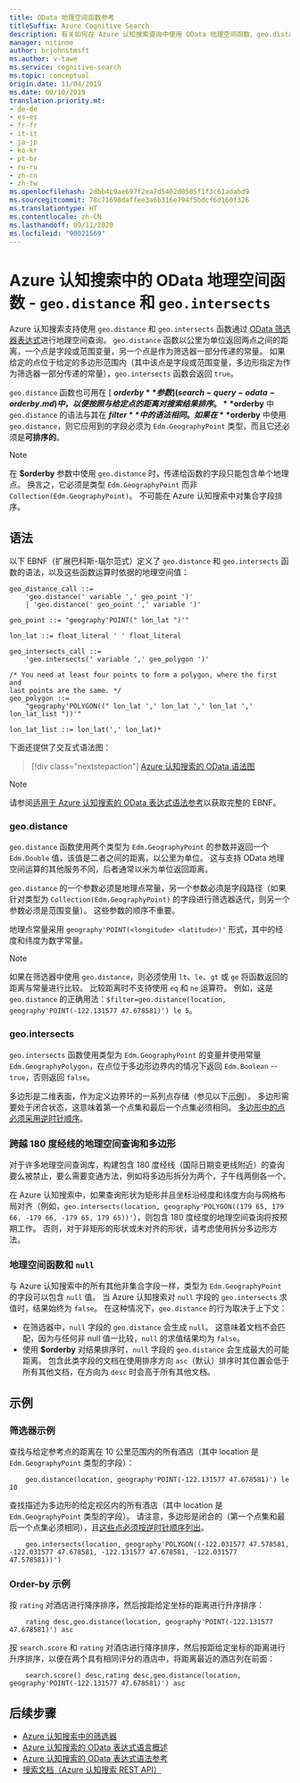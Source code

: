 ```yaml
---
title: OData 地理空间函数参考
titleSuffix: Azure Cognitive Search
description: 有关如何在 Azure 认知搜索查询中使用 OData 地理空间函数、geo.distance 和 geo.intersects 的语法和参考文档。
manager: nitinme
author: brjohnstmsft
ms.author: v-tawe
ms.service: cognitive-search
ms.topic: conceptual
origin.date: 11/04/2019
ms.date: 09/10/2019
translation.priority.mt:
- de-de
- es-es
- fr-fr
- it-it
- ja-jp
- ko-kr
- pt-br
- ru-ru
- zh-cn
- zh-tw
ms.openlocfilehash: 2dbb4c9ae697f2ea7d5402d0505f1f3c61adabd9
ms.sourcegitcommit: 78c71698daffee3a6b316e794f5bdcf6d160f326
ms.translationtype: HT
ms.contentlocale: zh-CN
ms.lasthandoff: 09/11/2020
ms.locfileid: "90021569"
---
```

# <a name="odata-geo-spatial-functions-in-azure-cognitive-search---geodistance-and-geointersects"></a>Azure 认知搜索中的 OData 地理空间函数 - `geo.distance` 和 `geo.intersects`

Azure 认知搜索支持使用 `geo.distance` 和 `geo.intersects` 函数通过 [OData 筛选器表达式](query-odata-filter-orderby-syntax.md)进行地理空间查询。 `geo.distance` 函数以公里为单位返回两点之间的距离，一个点是字段或范围变量，另一个点是作为筛选器一部分传递的常量。 如果给定的点位于给定的多边形范围内（其中该点是字段或范围变量，多边形指定为作为筛选器一部分传递的常量），`geo.intersects` 函数会返回 `true`。

`geo.distance` 函数也可用在 [ **$orderby** 参数](search-query-odata-orderby.md)中，以便按照与给定点的距离对搜索结果排序。 **$orderby** 中 `geo.distance` 的语法与其在 **$filter** 中的语法相同。 如果在 **$orderby** 中使用 `geo.distance`，则它应用到的字段必须为 `Edm.GeographyPoint` 类型，而且它还必须是**可排序的**。

> [!NOTE]
> 在 **$orderby** 参数中使用 `geo.distance` 时，传递给函数的字段只能包含单个地理点。 换言之，它必须是类型 `Edm.GeographyPoint` 而非 `Collection(Edm.GeographyPoint)`。 不可能在 Azure 认知搜索中对集合字段排序。

## <a name="syntax"></a>语法

以下 EBNF（扩展巴科斯-瑙尔范式）定义了 `geo.distance` 和 `geo.intersects` 函数的语法，以及这些函数运算时依据的地理空间值：

<!-- Upload this EBNF using https://bottlecaps.de/rr/ui to create a downloadable railroad diagram. -->

```
geo_distance_call ::=
    'geo.distance(' variable ',' geo_point ')'
    | 'geo.distance(' geo_point ',' variable ')'

geo_point ::= "geography'POINT(" lon_lat ")'"

lon_lat ::= float_literal ' ' float_literal

geo_intersects_call ::=
    'geo.intersects(' variable ',' geo_polygon ')'

/* You need at least four points to form a polygon, where the first and
last points are the same. */
geo_polygon ::=
    "geography'POLYGON((" lon_lat ',' lon_lat ',' lon_lat ',' lon_lat_list "))'"

lon_lat_list ::= lon_lat(',' lon_lat)*
```

下面还提供了交互式语法图：

> [!div class="nextstepaction"]
> [Azure 认知搜索的 OData 语法图](https://azuresearch.github.io/odata-syntax-diagram/#geo_distance_call)

> [!NOTE]
> 请参阅[适用于 Azure 认知搜索的 OData 表达式语法参考](search-query-odata-syntax-reference.md)以获取完整的 EBNF。

### <a name="geodistance"></a>geo.distance

`geo.distance` 函数使用两个类型为 `Edm.GeographyPoint` 的参数并返回一个 `Edm.Double` 值，该值是二者之间的距离，以公里为单位。 这与支持 OData 地理空间运算的其他服务不同，后者通常以米为单位返回距离。

`geo.distance` 的一个参数必须是地理点常量，另一个参数必须是字段路径（如果针对类型为 `Collection(Edm.GeographyPoint)` 的字段进行筛选器迭代，则另一个参数必须是范围变量）。 这些参数的顺序不重要。

地理点常量采用 `geography'POINT(<longitude> <latitude>)'` 形式，其中的经度和纬度为数字常量。

> [!NOTE]
> 如果在筛选器中使用 `geo.distance`，则必须使用 `lt`、`le`、`gt` 或 `ge` 将函数返回的距离与常量进行比较。 比较距离时不支持使用 `eq` 和 `ne` 运算符。 例如，这是 `geo.distance` 的正确用法：`$filter=geo.distance(location, geography'POINT(-122.131577 47.678581)') le 5`。

### <a name="geointersects"></a>geo.intersects

`geo.intersects` 函数使用类型为 `Edm.GeographyPoint` 的变量并使用常量 `Edm.GeographyPolygon`，在点位于多边形边界内的情况下返回 `Edm.Boolean` -- `true`，否则返回 `false`。

多边形是二维表面，作为定义边界环的一系列点存储（参见以下[示例](#examples)）。 多边形需要处于闭合状态，这意味着第一个点集和最后一个点集必须相同。 [多边形中的点必须采用逆时针顺序](https://docs.microsoft.com/rest/api/searchservice/supported-data-types#Anchor_1)。

### <a name="geo-spatial-queries-and-polygons-spanning-the-180th-meridian"></a>跨越 180 度经线的地理空间查询和多边形

对于许多地理空间查询库，构建包含 180 度经线（国际日期变更线附近）的查询要么被禁止，要么需要变通方法，例如将多边形拆分为两个，子午线两侧各一个。

在 Azure 认知搜索中，如果查询形状为矩形并且坐标沿经度和纬度方向与网格布局对齐（例如，`geo.intersects(location, geography'POLYGON((179 65, 179 66, -179 66, -179 65, 179 65))'`），则包含 180 度经度的地理空间查询将按预期工作。 否则，对于非矩形的形状或未对齐的形状，请考虑使用拆分多边形方法。  

### <a name="geo-spatial-functions-and-null"></a>地理空间函数和 `null`

与 Azure 认知搜索中的所有其他非集合字段一样，类型为 `Edm.GeographyPoint` 的字段可以包含 `null` 值。 当 Azure 认知搜索对 `null` 字段的 `geo.intersects` 求值时，结果始终为 `false`。 在这种情况下，`geo.distance` 的行为取决于上下文：

- 在筛选器中，`null` 字段的 `geo.distance` 会生成 `null`。 这意味着文档不会匹配，因为与任何非 null 值一比较，`null` 的求值结果均为 `false`。
- 使用 **$orderby** 对结果排序时，`null` 字段的 `geo.distance` 会生成最大的可能距离。 包含此类字段的文档在使用排序方向 `asc`（默认）排序时其位置会低于所有其他文档，在方向为 `desc` 时会高于所有其他文档。

## <a name="examples"></a>示例

### <a name="filter-examples"></a>筛选器示例

查找与给定参考点的距离在 10 公里范围内的所有酒店（其中 location 是 `Edm.GeographyPoint` 类型的字段）：

```odata-filter-expr
    geo.distance(location, geography'POINT(-122.131577 47.678581)') le 10
```

查找描述为多边形的给定视区内的所有酒店（其中 location 是 `Edm.GeographyPoint` 类型的字段）。 请注意，多边形是闭合的（第一个点集和最后一个点集必须相同），且[这些点必须按逆时针顺序列出](https://docs.microsoft.com/rest/api/searchservice/supported-data-types#Anchor_1)。

```odata-filter-expr
    geo.intersects(location, geography'POLYGON((-122.031577 47.578581, -122.031577 47.678581, -122.131577 47.678581, -122.031577 47.578581))')
```

### <a name="order-by-examples"></a>Order-by 示例

按 `rating` 对酒店进行降序排序，然后按距给定坐标的距离进行升序排序：

```odata-filter-expr
    rating desc,geo.distance(location, geography'POINT(-122.131577 47.678581)') asc
```

按 `search.score` 和 `rating` 对酒店进行降序排序，然后按距给定坐标的距离进行升序排序，以便在两个具有相同评分的酒店中，将距离最近的酒店列在前面：

```odata-filter-expr
    search.score() desc,rating desc,geo.distance(location, geography'POINT(-122.131577 47.678581)') asc
```

## <a name="next-steps"></a>后续步骤  

- [Azure 认知搜索中的筛选器](search-filters.md)
- [Azure 认知搜索的 OData 表达式语言概述](query-odata-filter-orderby-syntax.md)
- [Azure 认知搜索的 OData 表达式语法参考](search-query-odata-syntax-reference.md)
- [搜索文档（Azure 认知搜索 REST API）](https://docs.microsoft.com/rest/api/searchservice/Search-Documents)
